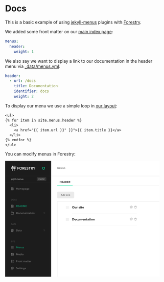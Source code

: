 # Docs

This is a basic example of using [jekyll-menus](https://github.com/forestryio/jekyll-menus#jekyll-menus) plugins with [Forestry](https://forestry.io).

We added some front matter on our [main index page](index.md):

```yaml
menus:
  header:
    weight: 1
```

We also say we want to display a link to our documentation in the header menu via [_data/menus.yml](_data/menus.yml):

```yaml
header:
  - url: /docs
    title: Documentation
    identifier: docs
    weight: 2
```

To display our menu we use a simple loop in [our layout](_layouts/default.html):

```liquid
<ul>
{% for item in site.menus.header %}
  <li>
    <a href="{{ item.url }}" }}">{{ item.title }}</a>
  </li>
{% endfor %}
</ul>
```

You can modify menus in Forestry:

![](uploads/jekyll-menus.png)
